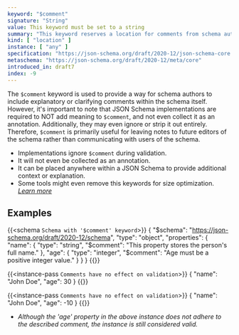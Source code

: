 ```yaml
---
keyword: "$comment"
signature: "String"
value: This keyword must be set to a string
summary: "This keyword reserves a location for comments from schema authors to readers or maintainers of the schema."
kind: [ "location" ]
instance: [ "any" ]
specification: "https://json-schema.org/draft/2020-12/json-schema-core.html#section-8.3"
metaschema: "https://json-schema.org/draft/2020-12/meta/core"
introduced_in: draft7
index: -9
---
```


The `$comment` keyword is used to provide a way for schema authors to include explanatory or clarifying comments within the schema itself. However, it's important to note that JSON Schema implementations are required to NOT add meaning to `$comment`, and not even collect it as an annotation. Additionally, they may even ignore or strip it out entirely. Therefore, `$comment` is primarily useful for leaving notes to future editors of the schema rather than communicating with users of the schema.

* Implementations ignore `$comment` during validation.
* It will not even be collected as an annotation.
* It can be placed anywhere within a JSON Schema to provide additional context or explanation.
* Some tools might even remove this keywords for size optimization. _[Learn more](https://json-schema.org/draft/2020-12/json-schema-core#section-8.3)_

## Examples

{{<schema `Schema with '$comment' keyword`>}}
{
  "$schema": "https://json-schema.org/draft/2020-12/schema",
  "type": "object",
  "properties": {
    "name": {
      "type": "string",
      "$comment": "This property stores the person's full name."
    },
    "age": {
      "type": "integer",
      "$comment": "Age must be a positive integer value."
    }
  }
}
{{</schema>}}

{{<instance-pass `Comments have no effect on validation`>}}
{
  "name": "John Doe",
  "age": 30
}
{{</instance-pass>}}

{{<instance-pass `Comments have no effect on validation`>}}
{
  "name": "John Doe",
  "age": -10
}
{{</instance-pass>}}
* _Although the 'age' property in the above instance does not adhere to the described comment, the instance is still considered valid._
